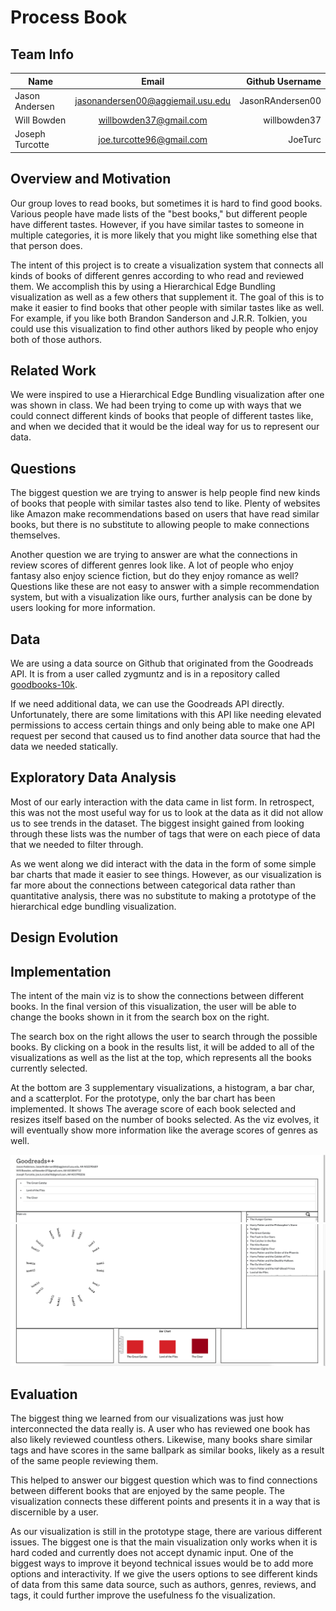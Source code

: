 # Process Book

## Team Info 

| Name      |       Email         | Github Username  |
|---|:---:|---:|
| Jason Andersen | jasonandersen00@aggiemail.usu.edu | JasonRAndersen00 |
| Will Bowden   | willbowden37@gmail.com       | willbowden37   |
| Joseph Turcotte | joe.turcotte96@gmail.com      | JoeTurc      |  

## Overview and Motivation
Our group loves to read books, but sometimes it is hard to find good books. 
Various people have made lists of the "best books," but different people have different tastes. 
However, if you have similar tastes to someone in multiple categories, it is more likely that you might
like something else that that person does.  

The intent of this project is to create a visualization system that connects all kinds of books of
different genres according to who read and reviewed them. We accomplish this by using a Hierarchical Edge
Bundling visualization as well as a few others that supplement it. The goal of this is to make it easier to
find books that other people with similar tastes like as well. For example, if you like both Brandon
Sanderson and J.R.R. Tolkien, you could use this visualization to find other authors liked by people
who enjoy both of those authors.

## Related Work
We were inspired to use a Hierarchical Edge Bundling visualization after one was shown in class. We had
been trying to come up with ways that we could connect different kinds of books that people of different
tastes like, and when we decided that it would be the ideal way for us to represent our data.

## Questions
The biggest question we are trying to answer is help people find new kinds of books that people with
similar tastes also tend to like. Plenty of websites like Amazon make recommendations based on users
that have read similar books, but there is no substitute to allowing people to make connections themselves.

Another question we are trying to answer are what the connections in review scores of different genres
look like. A lot of people who enjoy fantasy also enjoy science fiction, but do they enjoy romance as well?
Questions like these are not easy to answer with a simple recommendation system, but with a visualization
like ours, further analysis can be done by users looking for more information.

## Data
We are using a data source on Github that originated from the Goodreads API. It is from a user called zygmuntz
and is in a repository called <a href="https://github.com/zygmuntz/goodbooks-10k">goodbooks-10k</a>.

If we need additional data, we can use the Goodreads API directly. Unfortunately, there are some limitations
with this API like needing elevated permissions to access certain things and only being able to make one
API request per second that caused us to find another data source that had the data we needed statically.

## Exploratory Data Analysis
Most of our early interaction with the data came in list form. In retrospect, this was not the most
useful way for us to look at the data as it did not allow us to see trends in the dataset. The biggest
insight gained from looking through these lists was the number of tags that were on each piece of data
that we needed to filter through.
 
As we went along we did interact with the data in the form of some simple bar charts that made it easier
to see things. However, as our visualization is far more about the connections between categorical data
rather than quantitative analysis, there was no substitute to making a prototype of the hierarchical edge
bundling visualization.

## Design Evolution


## Implementation
The intent of the main viz is to show the connections between different books. In the final version of
this visualization, the user will be able to change the books shown in it from the search box on the right.

The search box on the right allows the user to search through the possible books. By clicking on a book
in the results list, it will be added to all of the visualizations as well as the list at the top, which
represents all the books currently selected.

At the bottom are 3 supplementary visualizations, a histogram, a bar char, and a scatterplot. For the
prototype, only the bar chart has been implemented. It shows The average score of each book selected and
resizes itself based on the number of books selected. As the viz evolves, it will eventually show more
information like the average scores of genres as well.

![PrototypePart1](images/PrototypePart1.png)
![PrototypePart2](images/PrototypePart2.png)

## Evaluation
The biggest thing we learned from our visualizations was just how interconnected the data really is. A
user who has reviewed one book has also likely reviewed countless others. Likewise, many books share
similar tags and have scores in the same ballpark as similar books, likely as a result of the same
people reviewing them.

This helped to answer our biggest question which was to find connections between different books that are
enjoyed by the same people. The visualization connects these different points and presents it in a way
that is discernible by a user.

As our visualization is still in the prototype stage, there are various different issues. The biggest one
is that the main visualization only works when it is hard coded and currently does not accept dynamic
input. One of the biggest ways to improve it beyond technical issues would be to add more options and
interactivity. If we give the users options to see different kinds of data from this same data source,
such as authors, genres, reviews, and tags, it could further improve the usefulness fo the visualization.

